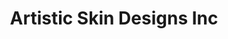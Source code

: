 ---
title: "Artistic Skin Designs Inc"
url: /indianapolis/artistic-skin-designs-inc/
shop: tattoo
---